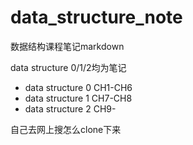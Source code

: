 # data_structure_note
数据结构课程笔记markdown

data structure 0/1/2均为笔记

-   data structure 0 CH1-CH6
-   data structure 1 CH7-CH8
-   data structure 2 CH9-

自己去网上搜怎么clone下来
